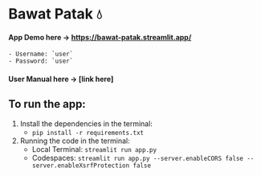 # Bawat Patak 💧

#### App Demo here -> https://bawat-patak.streamlit.app/
    - Username: `user`
    - Password: `user`

#### User Manual here -> [link here]

## To run the app:
1. Install the dependencies in the terminal:
    - `pip install -r requirements.txt`
2. Running the code in the terminal:
    - Local Terminal: `streamlit run app.py`
    - Codespaces: `streamlit run app.py --server.enableCORS false --server.enableXsrfProtection false`
